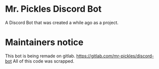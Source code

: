 # Mr. Pickles Discord Bot
A Discord Bot that was created a while ago as a project.
# Maintainers notice
This bot is being remade on gitlab. https://gitlab.com/mr-pickles/discord-bot
All of this code was scrapped.
